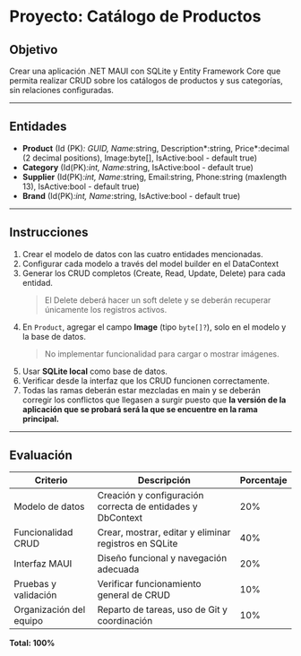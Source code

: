 # Proyecto: Catálogo de Productos

## Objetivo
Crear una aplicación .NET MAUI con SQLite y Entity Framework Core que permita realizar CRUD sobre los catálogos de productos y sus categorías, sin relaciones configuradas.

---

## Entidades
- **Product** (Id (PK)*: GUID,  Name*:string,  Description*:string,  Price*:decimal (2 decimal positions),  Image:byte[],  IsActive:bool - default true)
- **Category** (Id(PK)*:int,  Name*:string,  IsActive:bool - default true)
- **Supplier** (Id(PK)*:int,  Name*:string,  Email:string,  Phone:string (maxlength 13), IsActive:bool - default true)
- **Brand** (Id(PK)*:int,  Name*:string,  IsActive:bool - default true)

---

## Instrucciones
1. Crear el modelo de datos con las cuatro entidades mencionadas.
2. Configurar cada modelo a través del model builder en el DataContext  
3. Generar los CRUD completos (Create, Read, Update, Delete) para cada entidad.
   > El Delete deberá hacer un soft delete y se deberán recuperar únicamente los registros activos.
4. En `Product`, agregar el campo **Image** (tipo `byte[]?`), solo en el modelo y la base de datos.  
   >  No implementar funcionalidad para cargar o mostrar imágenes.  
5. Usar **SQLite local** como base de datos.  
6. Verificar desde la interfaz que los CRUD funcionen correctamente.
7. Todas las ramas deberán estar mezcladas en main y se deberán corregir los conflictos que llegasen a surgir puesto que **la versión de la aplicación que se probará será la que se encuentre en la rama principal.**

---

## Evaluación
| Criterio | Descripción | Porcentaje |
|-----------|-------------|-------------|
| Modelo de datos | Creación y configuración correcta de entidades y DbContext | 20% |
| Funcionalidad CRUD | Crear, mostrar, editar y eliminar registros en SQLite | 40% |
| Interfaz MAUI | Diseño funcional y navegación adecuada | 20% |
| Pruebas y validación | Verificar funcionamiento general de CRUD | 10% |
| Organización del equipo | Reparto de tareas, uso de Git y coordinación | 10% |

**Total: 100%**
